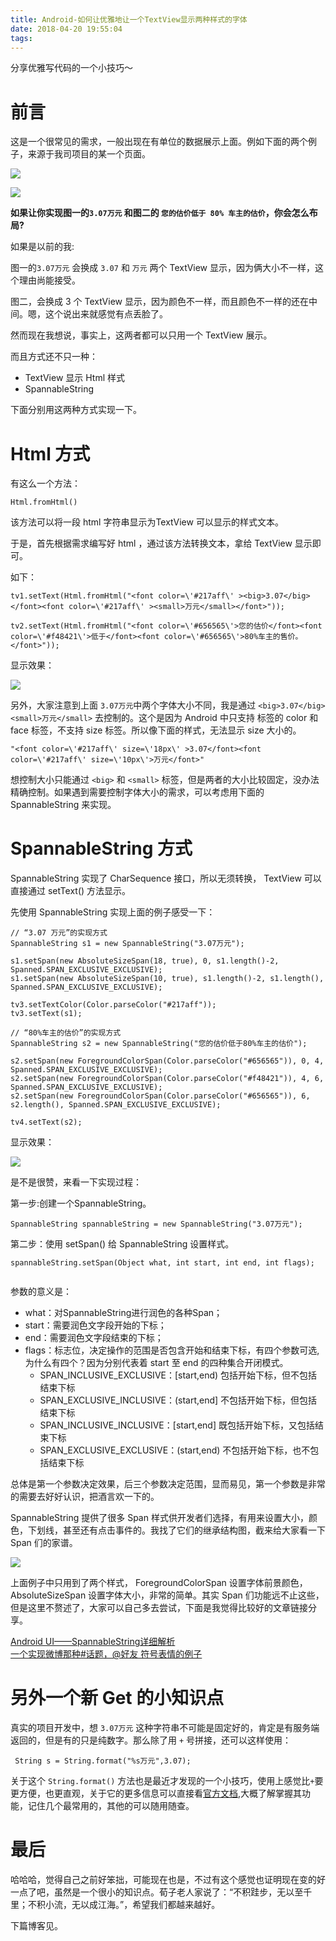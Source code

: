 ```yaml
---
title: Android-如何让优雅地让一个TextView显示两种样式的字体
date: 2018-04-20 19:55:04
tags:
---
```


分享优雅写代码的一个小技巧～
<!--more-->

# 前言

这是一个很常见的需求，一般出现在有单位的数据展示上面。例如下面的两个例子，来源于我司项目的某一个页面。

![](http://oriwplcze.bkt.clouddn.com/3f26803d70493844071c3c3c29ec0bdb.png)


![](http://oriwplcze.bkt.clouddn.com/35ed97810a0d59a5a0decfd8d06924a0.png)


**如果让你实现图一的`3.07万元` 和图二的 `您的估价低于 80% 车主的估价`，你会怎么布局?**


如果是以前的我:

图一的`3.07万元` 会换成 `3.07` 和 `万元` 两个 TextView 显示，因为俩大小不一样，这个理由尚能接受。

图二，会换成 3 个 TextView 显示，因为颜色不一样，而且颜色不一样的还在中间。嗯，这个说出来就感觉有点丢脸了。

然而现在我想说，事实上，这两者都可以只用一个 TextView 展示。

而且方式还不只一种：

- TextView 显示 Html 样式
- SpannableString

下面分别用这两种方式实现一下。


# Html 方式

有这么一个方法：

```
Html.fromHtml()

```
该方法可以将一段 html 字符串显示为TextView 可以显示的样式文本。


于是，首先根据需求编写好 html ，通过该方法转换文本，拿给 TextView 显示即可。

如下：

```
tv1.setText(Html.fromHtml("<font color=\'#217aff\' ><big>3.07</big></font><font color=\'#217aff\' ><small>万元</small></font>"));

tv2.setText(Html.fromHtml("<font color=\'#656565\'>您的估价</font><font color=\'#f48421\'>低于</font><font color=\'#656565\'>80%车主的售价。</font>"));
```

显示效果：

![](http://oriwplcze.bkt.clouddn.com/f98cf72aed2017b2529ac219a40c7756.png)


另外，大家注意到上面 `3.07万元`中两个字体大小不同，我是通过 `<big>3.07</big>` `<small>万元</small>` 去控制的。这个是因为 Android 中只支持 <font> 标签的 color 和 face 标签，不支持 size 标签。所以像下面的样式，无法显示 size 大小的。

```
"<font color=\'#217aff\' size=\'18px\' >3.07</font><font color=\'#217aff\' size=\'10px\'>万元</font>"

```

想控制大小只能通过 `<big>` 和 `<small>` 标签，但是两者的大小比较固定，没办法精确控制。如果遇到需要控制字体大小的需求，可以考虑用下面的 SpannableString 来实现。


# SpannableString 方式

SpannableString 实现了 CharSequence 接口，所以无须转换， TextView 可以直接通过 setText() 方法显示。

先使用 SpannableString 实现上面的例子感受一下：

```
// “3.07 万元”的实现方式
SpannableString s1 = new SpannableString("3.07万元");

s1.setSpan(new AbsoluteSizeSpan(18, true), 0, s1.length()-2, Spanned.SPAN_EXCLUSIVE_EXCLUSIVE);
s1.setSpan(new AbsoluteSizeSpan(10, true), s1.length()-2, s1.length(), Spanned.SPAN_EXCLUSIVE_EXCLUSIVE);

tv3.setTextColor(Color.parseColor("#217aff"));
tv3.setText(s1);

// “80%车主的估价”的实现方式
SpannableString s2 = new SpannableString("您的估价低于80%车主的估价");

s2.setSpan(new ForegroundColorSpan(Color.parseColor("#656565")), 0, 4, Spanned.SPAN_EXCLUSIVE_EXCLUSIVE);
s2.setSpan(new ForegroundColorSpan(Color.parseColor("#f48421")), 4, 6, Spanned.SPAN_EXCLUSIVE_EXCLUSIVE);
s2.setSpan(new ForegroundColorSpan(Color.parseColor("#656565")), 6, s2.length(), Spanned.SPAN_EXCLUSIVE_EXCLUSIVE);

tv4.setText(s2);
```

显示效果：

![](http://oriwplcze.bkt.clouddn.com/44a6b98fba6ea90260c1095c05462e65.png)


是不是很赞，来看一下实现过程：

第一步:创建一个SpannableString。

```
SpannableString spannableString = new SpannableString("3.07万元");

```

第二步：使用 setSpan() 给 SpannableString 设置样式。

```
spannableString.setSpan(Object what, int start, int end, int flags);


```
参数的意义是：

- what：对SpannableString进行润色的各种Span；
- start：需要润色文字段开始的下标；
- end：需要润色文字段结束的下标；
- flags：标志位，决定操作的范围是否包含开始和结束下标，有四个参数可选,为什么有四个？因为分别代表着 start 至 end 的四种集合开闭模式。
  - SPAN_INCLUSIVE_EXCLUSIVE：[start,end) 包括开始下标，但不包括结束下标
  - SPAN_EXCLUSIVE_INCLUSIVE：(start,end] 不包括开始下标，但包括结束下标
  - SPAN_INCLUSIVE_INCLUSIVE：[start,end] 既包括开始下标，又包括结束下标
  - SPAN_EXCLUSIVE_EXCLUSIVE：(start,end) 不包括开始下标，也不包括结束下标

总体是第一个参数决定效果，后三个参数决定范围，显而易见，第一个参数是非常的需要去好好认识，把酒言欢一下的。

SpannableString 提供了很多 Span 样式供开发者们选择，有用来设置大小，颜色，下划线，甚至还有点击事件的。我找了它们的继承结构图，截来给大家看一下 Span 们的家谱。

![](http://oriwplcze.bkt.clouddn.com/193e91761cf0d3a37d52402dfef6e51b.png)


上面例子中只用到了两个样式， ForegroundColorSpan 设置字体前景颜色，AbsoluteSizeSpan 设置字体大小，非常的简单。其实 Span 们功能远不止这些，但是这里不赘述了，大家可以自己多去尝试，下面是我觉得比较好的文章链接分享。


[Android UI——SpannableString详细解析](https://juejin.im/post/5a37d0645188252582277e29)    
[一个实现微博那种#话题，@好友 符号表情的例子](https://blog.csdn.net/u011102153/article/details/52487049)


# 另外一个新 Get 的小知识点

真实的项目开发中，想 `3.07万元` 这种字符串不可能是固定好的，肯定是有服务端返回的，但是有的只是纯数字。那么除了用 `+` 号拼接，还可以这样使用：

```
 String s = String.format("%s万元",3.07);
```
关于这个 `String.format()` 方法也是最近才发现的一个小技巧，使用上感觉比`+`要更方便，也更直观，关于它的更多信息可以直接看[官方文档](https://developer.android.com/reference/java/util/Formatter.html),大概了解掌握其功能，记住几个最常用的，其他的可以随用随查。






# 最后

哈哈哈，觉得自己之前好笨拙，可能现在也是，不过有这个感觉也证明现在变的好一点了吧，虽然是一个很小的知识点。荀子老人家说了：“不积跬步，无以至千里；不积小流，无以成江海。”，希望我们都越来越好。

下篇博客见。
